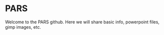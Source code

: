 # PARS
Welcome to the PARS github. Here we will share basic info, powerpoint files, gimp images, etc. 

